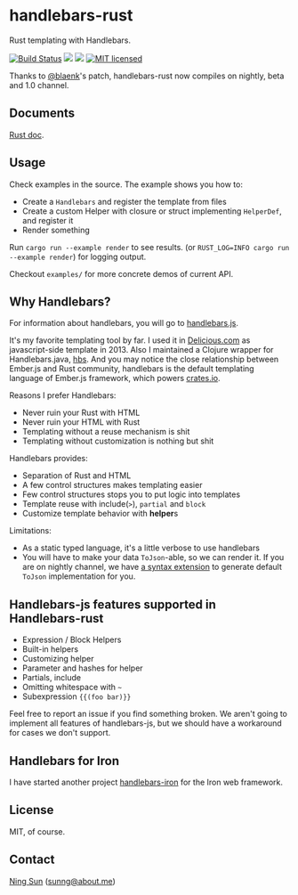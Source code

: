 handlebars-rust
===============

Rust templating with Handlebars.

[![Build Status](https://travis-ci.org/sunng87/handlebars-rust.svg?branch=master)](https://travis-ci.org/sunng87/handlebars-rust)
[![](http://meritbadge.herokuapp.com/handlebars)](https://crates.io/crates/handlebars)
[![](https://img.shields.io/crates/d/handlebars.svg)](https://crates.io/crates/handlebars)
[![MIT licensed](https://img.shields.io/badge/license-MIT-blue.svg)](./LICENSE)

Thanks to [@blaenk](https://github.com/blaenk)'s patch,
handlebars-rust now compiles on nightly, beta and 1.0 channel.

## Documents

[Rust doc](http://sunng87.github.io/handlebars-rust/handlebars/index.html).

## Usage

Check examples in the source. The example shows you how to:

* Create a `Handlebars` and register the template from files
* Create a custom Helper with closure or struct implementing `HelperDef`, and register it
* Render something

Run `cargo run --example render` to see results.
(or `RUST_LOG=INFO cargo run --example render`) for logging output.

Checkout `examples/` for more concrete demos of current API.

## Why Handlebars?

For information about handlebars, you will go to [handlebars.js](http://handlebarsjs.com).

It's my favorite templating tool by far. I used it in
[Delicious.com](https://delicious.com) as javascript-side template in
2013. Also I maintained a Clojure wrapper for Handlebars.java,
[hbs](http://github.com/sunng87/hbs). And you may notice the
close relationship between Ember.js and Rust community, handlebars is
the default templating language of Ember.js framework, which powers
[crates.io](http://crates.io).

Reasons I prefer Handlebars:

* Never ruin your Rust with HTML
* Never ruin your HTML with Rust
* Templating without a reuse mechanism is shit
* Templating without customization is nothing but shit

Handlebars provides:

* Separation of Rust and HTML
* A few control structures makes templating easier
* Few control structures stops you to put logic into templates
* Template reuse with include(`>`), `partial` and `block`
* Customize template behavior with **helper**s

Limitations:

* As a static typed language, it's a little verbose to use handlebars
* You will have to make your data `ToJson`-able, so we can render
it. If you are on nightly channel, we have [a syntax extension](https://github.com/sunng87/tojson_macros) to generate default `ToJson` implementation for you.

## Handlebars-js features supported in Handlebars-rust

* Expression / Block Helpers
* Built-in helpers
* Customizing helper
* Parameter and hashes for helper
* Partials, include
* Omitting whitespace with `~`
* Subexpression `{{(foo bar)}}`

Feel free to report an issue if you find something broken. We aren't
going to implement all features of handlebars-js, but we should have a
workaround for cases we don't support.

## Handlebars for Iron

I have started another project
[handlebars-iron](https://github.com/sunng87/handlebars-iron) for
the Iron web framework.

## License

MIT, of course.

## Contact

[Ning Sun](https://github.com/sunng87) (sunng@about.me)

